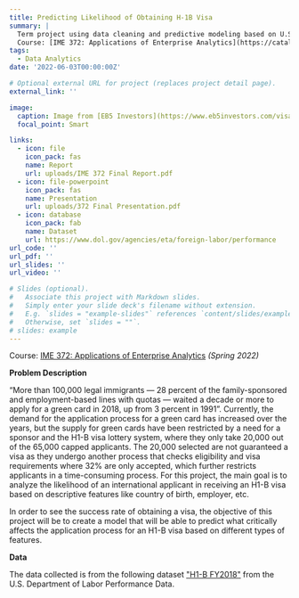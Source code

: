 ```yaml
---
title: Predicting Likelihood of Obtaining H-1B Visa
summary: |
  Term project using data cleaning and predictive modeling based on U.S. Department of Labor data. 
  Course: [IME 372: Applications of Enterprise Analytics](https://catalog.calpoly.edu/coursesaz/ime/#:~:text=IME%C2%A0372.%20Applications%20of%20Enterprise%20Analytics)
tags:
  - Data Analytics
date: '2022-06-03T00:00:00Z'

# Optional external URL for project (replaces project detail page).
external_link: ''

image:
  caption: Image from [EB5 Investors](https://www.eb5investors.com/visa-information/what-is-h1b/)
  focal_point: Smart

links:
  - icon: file
    icon_pack: fas
    name: Report
    url: uploads/IME 372 Final Report.pdf
  - icon: file-powerpoint
    icon_pack: fas
    name: Presentation
    url: uploads/372 Final Presentation.pdf
  - icon: database
    icon_pack: fab
    name: Dataset
    url: https://www.dol.gov/agencies/eta/foreign-labor/performance
url_code: ''
url_pdf: ''
url_slides: ''
url_video: ''

# Slides (optional).
#   Associate this project with Markdown slides.
#   Simply enter your slide deck's filename without extension.
#   E.g. `slides = "example-slides"` references `content/slides/example-slides.md`.
#   Otherwise, set `slides = ""`.
# slides: example
---
```


Course: [IME 372: Applications of Enterprise Analytics](https://catalog.calpoly.edu/coursesaz/ime/#:~:text=IME%C2%A0372.%20Applications%20of%20Enterprise%20Analytics) *(Spring 2022)*

**Problem Description**

“More than 100,000 legal immigrants — 28 percent of the family-sponsored and
employment-based lines with quotas — waited a decade or more to apply for a green card in
2018, up from 3 percent in 1991”. Currently, the demand for the application process for a
green card has increased over the years, but the supply for green cards have been restricted by a
need for a sponsor and the H1-B visa lottery system, where they only take 20,000 out of the
65,000 capped applicants. The 20,000 selected are not guaranteed a visa as they undergo
another process that checks eligibility and visa requirements where 32% are only accepted,
which further restricts applicants in a time-consuming process. For this project, the main goal is
to analyze the likelihood of an international applicant in receiving an H1-B visa based on
descriptive features like country of birth, employer, etc.

In order to see the success rate of obtaining a visa, the objective of this project will be to create a model that will be able to predict what critically affects the application process for an H1-B visa based on different types of features.

**Data**

The data collected is from the following dataset ["H1-B FY2018"](https://www.dol.gov/agencies/eta/foreign-labor/performance#:~:text=2018-,H%2D1B%20FY2018.xlsx,-H1B%20Record%20Layout) from the U.S. Department of Labor Performance Data.